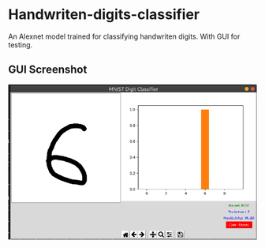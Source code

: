 # Handwriten-digits-classifier
An Alexnet model trained for classifying handwriten digits. With GUI for testing.

## GUI Screenshot

![image](https://github.com/Guzznorlax/Handwriten-digits-classifier/blob/master/GUI.png)
